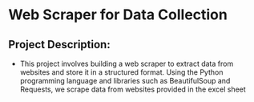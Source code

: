 # Web Scraper for Data Collection

## Project Description:
- This project involves building a web scraper to extract data from websites and store it in a structured format. Using the Python programming language and libraries such as BeautifulSoup and Requests, we scrape data from websites provided in the excel sheet
